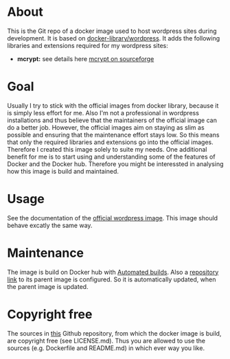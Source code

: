 # About
This is the Git repo of a docker image used to host wordpress sites during development. It is based on [docker-library/wordpress](https://registry.hub.docker.com/u/library/wordpress/).
It adds the following libraries and extensions required for my wordpress sites:

* **mcrypt:** see details here [mcrypt on sourceforge](http://mcrypt.sourceforge.net)

# Goal
Usually I try to stick with the official images from docker library, because it is simply less effort for me. Also I'm not a professional in wordpress installations and thus believe that the maintainers of the official image can do a better job.
However, the official images aim on staying as slim as possible and ensuring that the maintenance effort stays low. So this means that only the required libraries and extensions go into the official images. Therefore I created this image solely to suite my needs.
One additional benefit for me is to start using and understanding some of the features of Docker and the Docker hub. Therefore you might be interessted in analysing how this image is build and maintained.

# Usage
See the documentation of the [official wordpress image](https://registry.hub.docker.com/u/library/wordpress/). This image should behave excatly the same way.

# Maintenance
The image is build on Docker hub with [Automated builds](http://docs.docker.com/docker-hub/builds/). Also a [repository link](http://docs.docker.com/docker-hub/builds/#repository-links) to its parent image is configured. So it is automatically updated, when the parent image is updated.

# Copyright free
The sources in [this](https://github.com/suchja/my-wordpress-env.git) Github repository, from which the docker image is build, are copyright free (see LICENSE.md). Thus you are allowed to use the sources (e.g. Dockerfile and README.md) in which ever way you like.